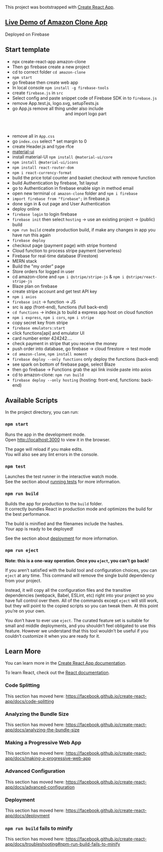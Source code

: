 This project was bootstrapped with [Create React App](https://github.com/facebook/create-react-app).

## [Live Demo of Amazon Clone App](https://clone-8db63.web.app/)

Deployed on Firebase

## Start template

- npx create-react-app amazon-clone
- Then go firebase create a new project
- cd to correct folder `cd amazon-clone`
- `npm start`
- go firebase then create web app
- In local console `npm install -g firebase-tools`
- create `firebase.js` in `src`
- Select config and paste snippet code of Firebase SDK in to `firebase.js`
- remove App.test.js, logo.svg, setupTests.js
- go App.js remove all thing under also include <header> and import logo part
- remove all in `App.css`
- go `index.css` select \* set margin to 0
- create Header.js and type rfce
- [material-ui](https://material-ui.com/)
- install material-UI `npm install @material-ui/core`
- `npm install @material-ui/icons`
- `npm install react-router-dom`
- `npm i react-currency-format`
- build the price total counter and basket checkout with remove function
- build Authentication by firebase, 1st layout
- go to Authentication in firebase enable sign in method email
- open new terminal `cd amazon-clone` folder and `npm i firebase`
- `import firebase from "firebase";` in firebase.js
- done sign in & out page and User Authentication
- deploy online
- `firebase login` to login firebase
- `firebase init` then select `hosting` -> use an existing project -> (public) build
- `npm run build` create production build, if make any changes in app you have run this again
- `firebase deploy`
- checkout page (payment page) with stripe frontend
- Cloud function to process stripe payment (serverless)
- Firebase for real-time database (Firestore)
- MERN stack
- Build the "my order" page
- Store orders for logged in user
- cd amazon-clone and `npm i @stripe/stripe-js` & `npm i @stripe/react-stripe-js`
- Blaze plan on firebase
- create stripe account and get test API key
- `npm i axios`
- `firebase init` -> function -> JS
- src is app (front-end), functions (full back-end)
- `cd functions` -> index.js to build a express app host on cloud function
- `npm i express`, `npm i cors`, `npm i stripe`
- copy secret key from stripe
- `firebase emulators:start`
- click functions[api] and emulator UI
- card number enter 424242....
- check payment in stripe that you receive the money
- push order into database, go firebase -> cloud firestore -> test mode
- `cd amazon-clone`, `npm install moment`
- `firebase deploy --only functions` only deploy the functions (back-end)
- see spark on bottom of firebase page, select Blaze
- then go firebase -> Functions grab the api link inside paste into axios
- cd to amazon-clone: `npm run build`
- `firebase deploy --only hosting` (hosting: front-end, functions: back-end)

## Available Scripts

In the project directory, you can run:

### `npm start`

Runs the app in the development mode.<br />
Open [http://localhost:3000](http://localhost:3000) to view it in the browser.

The page will reload if you make edits.<br />
You will also see any lint errors in the console.

### `npm test`

Launches the test runner in the interactive watch mode.<br />
See the section about [running tests](https://facebook.github.io/create-react-app/docs/running-tests) for more information.

### `npm run build`

Builds the app for production to the `build` folder.<br />
It correctly bundles React in production mode and optimizes the build for the best performance.

The build is minified and the filenames include the hashes.<br />
Your app is ready to be deployed!

See the section about [deployment](https://facebook.github.io/create-react-app/docs/deployment) for more information.

### `npm run eject`

**Note: this is a one-way operation. Once you `eject`, you can’t go back!**

If you aren’t satisfied with the build tool and configuration choices, you can `eject` at any time. This command will remove the single build dependency from your project.

Instead, it will copy all the configuration files and the transitive dependencies (webpack, Babel, ESLint, etc) right into your project so you have full control over them. All of the commands except `eject` will still work, but they will point to the copied scripts so you can tweak them. At this point you’re on your own.

You don’t have to ever use `eject`. The curated feature set is suitable for small and middle deployments, and you shouldn’t feel obligated to use this feature. However we understand that this tool wouldn’t be useful if you couldn’t customize it when you are ready for it.

## Learn More

You can learn more in the [Create React App documentation](https://facebook.github.io/create-react-app/docs/getting-started).

To learn React, check out the [React documentation](https://reactjs.org/).

### Code Splitting

This section has moved here: https://facebook.github.io/create-react-app/docs/code-splitting

### Analyzing the Bundle Size

This section has moved here: https://facebook.github.io/create-react-app/docs/analyzing-the-bundle-size

### Making a Progressive Web App

This section has moved here: https://facebook.github.io/create-react-app/docs/making-a-progressive-web-app

### Advanced Configuration

This section has moved here: https://facebook.github.io/create-react-app/docs/advanced-configuration

### Deployment

This section has moved here: https://facebook.github.io/create-react-app/docs/deployment

### `npm run build` fails to minify

This section has moved here: https://facebook.github.io/create-react-app/docs/troubleshooting#npm-run-build-fails-to-minify
